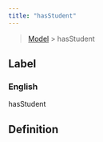 ```yaml
---
title: "hasStudent"
---
```


> [Model](../../) > hasStudent

## Label

### English
hasStudent


## Definition



    
